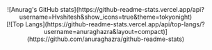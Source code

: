 <center>
![Anurag's GitHub stats](https://github-readme-stats.vercel.app/api?username=Hvshitesh&show_icons=true&theme=tokyonight)<br>
[![Top Langs](https://github-readme-stats.vercel.app/api/top-langs/?username=anuraghazra&layout=compact)](https://github.com/anuraghazra/github-readme-stats)
</center>
